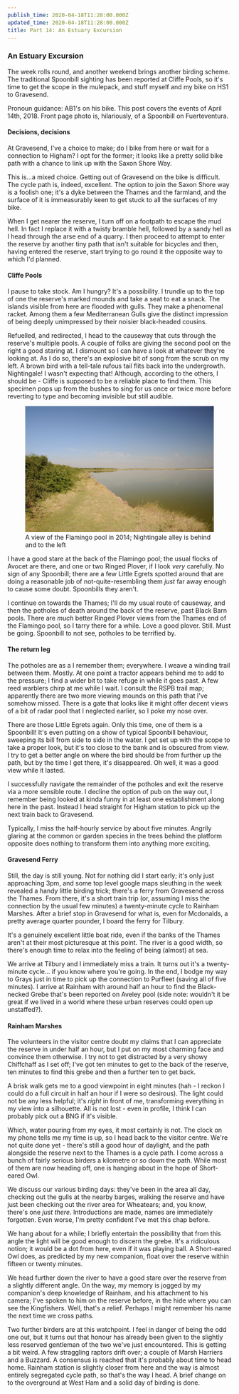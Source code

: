 ```yaml
---
publish_time: 2020-04-18T11:28:00.000Z
updated_time: 2020-04-18T11:28:00.000Z
title: Part 14: An Estuary Excursion
---
```


### An Estuary Excursion

The week rolls round, and another weekend brings another birding
scheme. The traditional Spoonbill sighting has been reported at Cliffe
Pools, so it's time to get the scope in the mulepack, and stuff myself
and my bike on HS1 to Gravesend. 

Pronoun guidance: AB1's on his bike. This post covers the events of April 
14th, 2018. Front page photo is, hilariously, of a Spoonbill on Fuerteventura.

#### Decisions, decisions

At Gravesend, I've a choice to make; do I bike from here or wait for a 
connection to Higham? I opt for the former; it looks like a pretty solid bike
path with a chance to link up with the Saxon Shore Way.

This is...a mixed choice. Getting out of Gravesend on the bike is
difficult. The cycle path is, indeed, excellent. The option to join
the Saxon Shore way is a foolish one; it's a dyke between the Thames
and the farmland, and the surface of it is immeasurably keen to get
stuck to all the surfaces of my bike. 

When I get nearer the reserve, I turn off on a footpath to escape the
mud hell. In fact I replace it with a twisty bramble hell, followed by
a sandy hell as I head through the arse end of a quarry. I then
proceed to attempt to enter the reserve by another tiny path that
isn't suitable for bicycles and then, having entered the reserve,
start trying to go round it the opposite way to which I'd planned.

#### Cliffe Pools

I pause to take stock. Am I hungry? It's a possibility. I trundle up
to the top of one the reserve's marked mounds and take a seat to eat a
snack. The islands visible from here are flooded with gulls. They make
a phenomenal racket. Among them a few Mediterranean Gulls give the distinct
impression of being deeply unimpressed by their noisier black-headed cousins.

Refuelled, and redirected, I head to the causeway that cuts through
the reserve's multiple pools. A couple of folks are giving the second
pool on the right a good staring at. I dismount so I can have a look
at whatever they're looking at. As I do so, there's an explosive bit
of song from the scrub on my left. A brown bird with a tell-tale
rufous tail flits back into the undergrowth. Nightingale! I wasn't
expecting that! Although, according to the others, I should be -
Cliffe is supposed to be a reliable place to find them. This specimen
pops up from the bushes to sing for us once or twice more before
reverting to type and becoming invisible but still audible.

<figure class="figure">
  <img
    src="14-cliffe-pool.png"
    class="figure-img img-fluid rounded"
    alt="A view of the Flamingo pool in 2014; Nightingale alley is behind and
     to the left"/>
  <figcaption class="figure-caption text-center">
    A view of the Flamingo pool in 2014; Nightingale alley is behind and to the left
  </figcaption>
</figure>

I have a good stare at the back of the Flamingo pool; the usual flocks
of Avocet are there, and one or two Ringed Plover, if I look _very_
carefully. No sign of any Spoonbill; there are a few Little Egrets
spotted around that are doing a reasonable job of not-quite-resembling
them _just_ far away enough to cause some doubt. Spoonbills they
aren't.

I continue on towards the Thames; I'll do my usual route of causeway,
and then the potholes of death around the back of the reserve, past
Black Barn pools. There are _much_ better Ringed Plover views from the
Thames end of the Flamingo pool, so I tarry there for a while. Love a
good plover. Still. Must be going. Spoonbill to not see, potholes to
be terrified by.

#### The return leg

The potholes are as a I remember them; everywhere. I weave a winding trail 
between them. Mostly. At one point a tractor appears behind me to add to the 
pressure; I find a wider bit to take refuge in while it goes past. A few reed
warblers chirp at me while I wait. I consult the RSPB trail map; apparently 
there are two more viewing mounds on this path that I've somehow missed. 
There is a gate that looks like it might offer decent views of a bit of radar
pool that I neglected earlier, so I poke my nose over.

There are those Little Egrets again. Only this time, one of them is a
Spoonbill! It's even putting on a show of typical Spoonbill behaviour,
sweeping its bill from side to side in the water. I get set up with
the scope to take a proper look, but it's too close to the bank and is obscured 
from view. I try to get a better angle on where the bird should be from further 
up the path, but by the time I get there, it's disappeared. Oh well, it was a
good view while it lasted.

I successfully navigate the remainder of the potholes and exit the
reserve via a more sensible route. I decline the option of pub on the
way out, I remember being looked at kinda funny in at least one
establishment along here in the past. Instead I head straight for Higham
station to pick up the next train back to Gravesend.

Typically, I miss the half-hourly service by about five
minutes. Angrily glaring at the common or garden species in the trees
behind the platform opposite does nothing to transform them into
anything more exciting.

#### Gravesend Ferry

Still, the day is still young. Not for nothing did I start early; it's
only just approaching 3pm, and some top level google maps sleuthing in
the week revealed a handy little birding trick; there's a ferry from
Gravesend across the Thames. From there, it's a short train trip (or,
assuming I miss the connection by the usual few minutes) a twenty-minute 
cycle to Rainham Marshes. After a brief stop in Gravesend for what is, even 
for Mcdonalds, a pretty average quarter pounder, I board the ferry for Tilbury.

It's a genuinely excellent little boat ride, even if the banks of the
Thames aren't at their most picturesque at this point. The river is a
good width, so there's enough time to relax into the feeling of being
(almost) at sea.

We arrive at Tilbury and I immediately miss a train. It turns out it's
a twenty-minute cycle... if you know where you're going. In the
end, I bodge my way to Grays just in time to pick up the connection to
Purfleet (saving all of five minutes). I arrive at Rainham with around
half an hour to find the Black-necked Grebe that's been reported on
Aveley pool (side note: wouldn't it be great if we lived in a world
where these urban reserves could open up unstaffed?).

#### Rainham Marshes

The volunteers in the visitor centre doubt my claims that I can
appreciate the reserve in under half an hour, but I put on my most
charming face and convince them otherwise. I try not to get distracted
by a very showy Chiffchaff as I set off; I've got ten minutes to get
to the back of the reserve, ten minutes to find this grebe and then a
further ten to get back.

A brisk walk gets me to a good viewpoint in eight minutes (hah - I
reckon I could do a full circuit in half an hour if I were so
desirous). The light could not be any less helpful; it's _right_ in
front of me, transforming everything in my view into a silhouette. All
is not lost - even in profile, I think I can probably pick out a BNG
if it's visible.

Which, water pouring from my eyes, it most certainly is not. The clock
on my phone tells me my time is up, so I head back to the visitor
centre. We're not quite done yet - there's still a good hour of
daylight, and the path alongside the reserve next to the Thames is a
cycle path. I come across a bunch of fairly serious birders a
kilometre or so down the path. While most of them are now heading off,
one is hanging about in the hope of Short-eared Owl.

We discuss our various birding days: they've been in the area all day,
checking out the gulls at the nearby barges, walking the reserve and
have just been checking out the river area for Wheatears; and, you know,  
there's one _just there_. Introductions are made, names are immediately
forgotten. Even worse, I'm pretty confident I've met this chap before.

We hang about for a while; I briefly entertain the possibility that
from this angle the light will be good enough to discern the
grebe. It's a ridiculous notion; it would be a dot from here, even if
it was playing ball. A Short-eared Owl does, as predicted by my new
companion, float over the reserve within fifteen or twenty minutes.

We head further down the river to have a good stare over the reserve
from a slightly different angle. On the way, my memory is jogged by my
companion's deep knowledge of Rainham, and his attachment to his
camera; I've spoken to him on the reserve before, in the hide where
you can see the Kingfishers. Well, that's a relief. Perhaps I might
remember his name the next time we cross paths.

Two further birders are at this watchpoint. I feel in danger of being
the odd one out, but it turns out that honour has already been given
to the slightly less reserved gentleman of the two we've just
encountered. This is getting a bit weird. A few straggling raptors
drift over; a couple of Marsh Harriers and a Buzzard. A consensus is
reached that it's probably about time to head home. Rainham station is
slightly closer from here and the way is almost entirely segregated
cycle path, so that's the way I head. A brief change on to the
overground at West Ham and a solid day of birding is done.